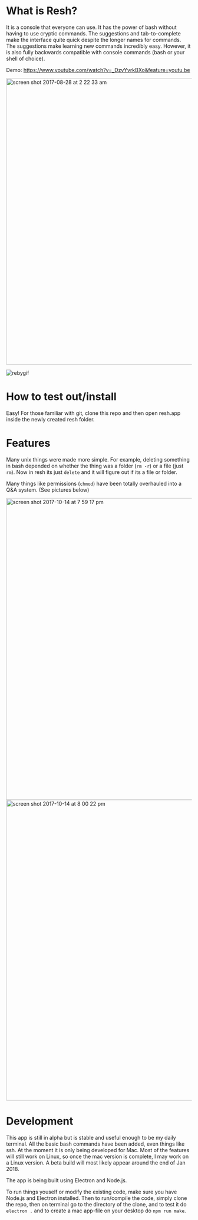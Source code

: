 # What is Resh?
It is a console that everyone can use. It has the power of bash without having to use cryptic commands. The suggestions and tab-to-complete make the interface quite quick despite the longer names for commands. The suggestions make learning new commands incredibly easy. However, it is also fully backwards compatible with console commands (bash or your shell of choice).

Demo: https://www.youtube.com/watch?v=_DzvYvrkBXo&feature=youtu.be

<img width="776" alt="screen shot 2017-08-28 at 2 22 33 am" src="https://user-images.githubusercontent.com/17692058/29763276-1ef8629c-8b98-11e7-9a9c-1154195a5f52.png">

![rebygif](https://user-images.githubusercontent.com/17692058/29953404-8ec19c4c-8e95-11e7-8770-c628ee57dfe0.gif)


# How to test out/install
Easy! For those familiar with git, clone this repo and then open resh.app inside the newly created resh folder.


# Features
Many unix things were made more simple. For example, deleting something in bash depended on whether the thing was a folder (`rm -r`) or a file (just `rm`). Now in resh its just `delete` and it will figure out if its a file or folder.

Many things like permissions (`chmod`) have been totally overhauled into a Q&A system. (See pictures below)

<img width="818" alt="screen shot 2017-10-14 at 7 59 17 pm" src="https://user-images.githubusercontent.com/17692058/31580593-3ebdad60-b11a-11e7-8bc9-78806039eb37.png">
<img width="815" alt="screen shot 2017-10-14 at 8 00 22 pm" src="https://user-images.githubusercontent.com/17692058/31580605-60274d4e-b11a-11e7-8001-77d2a3a7af8c.png">



# Development

This app is still in alpha but is stable and useful enough to be my daily terminal. All the basic bash commands have been added, even things like ssh. At the moment it is only being developed for Mac. Most of the features will still work on Linux, so once the mac version is complete, I may work on a Linux version. A beta build will most likely appear around the end of Jan 2018. 

The app is being built using Electron and Node.js.

To run things youself or modify the existing code, make sure you have Node.js and Electron installed. Then to run/compile the code, simply clone the repo, then on terminal go to the directory of the clone, and to test it do `electron .` and to create a mac app-file on your desktop do `npm run make`.


